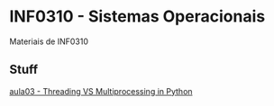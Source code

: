 # INF0310 - Sistemas Operacionais
Materiais de INF0310

## Stuff
[aula03 - Threading VS Multiprocessing in Python](https://youtu.be/AZnGRKFUU0c?si=EdBny08y9OiJhAVs)
